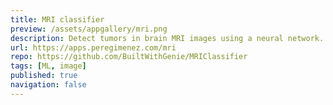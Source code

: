```yaml
---
title: MRI classifier
preview: /assets/appgallery/mri.png
description: Detect tumors in brain MRI images using a neural network.
url: https://apps.peregimenez.com/mri
repo: https://github.com/BuiltWithGenie/MRIClassifier
tags: [ML, image]
published: true
navigation: false
---
```

